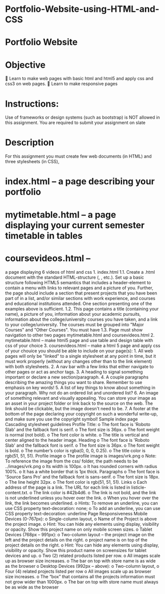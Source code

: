 # Portfolio-Website-using-HTML-and-CSS
# Portfolio Website
# Objective
 Learn to make web pages with basic html and html5 and apply css and css3 on web pages.
 Learn to make responsive pages
# Instructions:
Use of frameworks or design systems (such as bootstrap) is NOT allowed in this assignment. You are required to submit your assignment on slate
# Description
For this assignment you must create few web documents (in HTML) and three stylesheets (in CSS),
# index.html – a page describing your portfolio
# mytimetable.html – a page displaying your current semester timetable in tables
# coursevideos.html –
a page displaying 6 videos of html and css 1. index.html 1.1. Create a .html document with the standard HTML-structure (<html>, <head>, <body> etc.). Set up a basic structure following HTML5 semantics that includes a header-element to contain a menu with links to relevant pages and a picture of you. Further, the page should include a section that present projects that you have been part of in a list, and/or similar sections with work experience, and courses and educational institutions attended. One section presenting one of the examples above is sufficient. 1.2. This page contains a title (containing your name), a picture of you, information about your academic pursuits, information about the college/university courses you have taken, and a link to your college/university. The courses must be grouped into "Major Courses" and "Other Courses". You must have 1.3. Page must show navigation to other two pages mytimetable.html and coursevideos.html
2. mytimetable.html – make html5 page and use table and design table with css of your choice 3. coursevideos.html – make a html 5 page and apply css of your chouice
you should be able to include on your page(s): 1. All web pages will only be "linked" to a single stylesheet at any point in time, but it must work properly (without any changes other than to the link element) with both stylesheets.
2. A nav bar with a few links that either navigate to other pages or act as anchor tags.
3. A heading to signal something important or declare a new section/paragraph.
4. A couple paragraphs describing the amazing things you want to share. Remember to use emphasis on key words!
5. A list of key things to know about something in your paragraph. Why not do an ordered list and unordered list?
6. An image of something relevant and visually appealing. You can store your image as an asset in your project folder or link back to the source on the web. The link should be clickable, but the image doesn't need to be.
7. A footer at the bottom of the page declaring your copyright on such a wonderful write-up, and make sure you use the copyright symbol!
Sample index page
Cascading stylesheet guidelines
Profile Title:
o The font face is 'Roboto Slab' and the fallback font is serif.
o The font size is 36px.
o The font weight is normal (not bold).
o The font color is white.
o The title is vertical and center aligned to the header image.
Heading
o The font face is 'Roboto Slab' and the fallback font is serif.
o The font size is 36px.
o The font weight is bold.
o The number’s color is rgba(0, 0, 0, 0.25).
o The title color is rgb(51, 51, 51).
Profile image
o The profile image is images/vrk.png
o Note: To reference the image from the css/ folder, the path needs to be ../images/vrk.png
o Its width is 100px.
o It has rounded corners with radius 100%.
o It has a white border that is 1px thick.
Paragraphs
o The font face is 'Source Sans Pro' and the fallback font is sans-serif.
o The font size is 18px.
o The line height 32px.
o The font color is rgb(51, 51, 51).
Links
o Each address of the page is a link. The URL for each link is listed in listicle-content.txt.
o The link color is #42b4d6.
o The link is not bold, and the link is not underlined unless you hover over the link.
o When you hover over the link, the link becomes underlined.
o Hints: To remove an underline, you can use CSS property text-decoration: none;
o To add an underline, you can use CSS property text-decoration: underline Page Responsiveness Mobile Devices (0-767px): o Single-column layout, o Name of the Project is above the project image.
o Hint: You can hide any elements using display, visibility or opacity. Show this project name on only mobile screen sizes.
o Tablet Devices (768px – 991px):
o Two-column layout – the project image on the left and the project details on the right. 
o project name is on top of the project details on the right. 
o Hint: You can hide any elements using display, visibility or opacity. Show this product name on screensizes for tablet devices and up. 
o Two (2) related products listed per row. 
o All images scale up as browser size increases.
o The bar on top with store name is as wide as the browser 
o Desktop Devices (992px – above): 
o Two-column layout, 
o Four (4) related projects listed per row 
o All images scale up as browser size increases. 
o The “box” that contains all the projects information must not grow wider than 1000px. 
o The bar on top with store name must always be as wide as the browser
